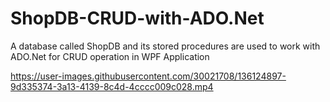 # ShopDB-CRUD-with-ADO.Net
 A database called ShopDB and its stored procedures are used to work with ADO.Net for CRUD operation in WPF Application
 
 
 

https://user-images.githubusercontent.com/30021708/136124897-9d335374-3a13-4139-8c4d-4cccc009c028.mp4

